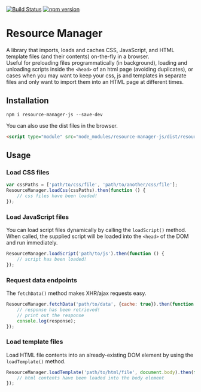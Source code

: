 [![Build Status](https://travis-ci.org/mkay581/resource-manager.svg?branch=master)](https://travis-ci.org/mkay581/resource-manager-js)
[![npm version](https://badge.fury.io/js/resource-manager.svg)](https://badge.fury.io/js/resource-manager-js)

# Resource Manager

A library that imports, loads and caches CSS, JavaScript, and HTML template files (and their contents) on-the-fly in a browser.  
Useful for preloading files programmatically (in background), loading and unloading scripts inside
the `<head>` of an html page (avoiding duplicates), or cases when you may want to keep your css, js and templates 
in separate files and only want to import them into an HTML page at different times.

## Installation
 
```
npm i resource-manager-js --save-dev
```

You can also use the dist files in the browser.

```html
<script type="module" src="node_modules/resource-manager-js/dist/resource-manager.min.js"></script>
```


## Usage

### Load CSS files

```javascript
var cssPaths = ['path/to/css/file', 'path/to/another/css/file'];
ResourceManager.loadCss(cssPaths).then(function () {
    // css files have been loaded!
});
```

### Load JavaScript files

You can load script files dynamically by calling the `loadScript()` method. When called, the supplied script
will be loaded into the `<head>` of the DOM and run immediately.

```javascript
ResourceManager.loadScript('path/to/js').then(function () {
    // script has been loaded!
});
```

### Request data endpoints

The `fetchData()` method makes XHR/ajax requests easy.

```javascript
ResourceManager.fetchData('path/to/data', {cache: true}).then(function (response) {
    // response has been retrieved!
    // print out the response
    console.log(response);
});
```


### Load template files

Load HTML file contents into an already-existing DOM element by using the `loadTemplate()` method.


```javascript
ResourceManager.loadTemplate('path/to/html/file', document.body).then(function () {
    // html contents have been loaded into the body element
});
```

